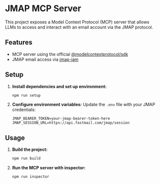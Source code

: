 # JMAP MCP Server

This project exposes a Model Context Protocol (MCP) server that allows LLMs to access and interact with an email account via the JMAP protocol.

## Features

-   MCP server using the official [@modelcontextprotocol/sdk](https://github.com/modelcontextprotocol/typescript-sdk?tab=readme-ov-file#installation)
-   JMAP email access via [jmap-jam](https://github.com/htunnicliff/jmap-jam)

## Setup

1. **Install dependencies and set up environment:**

    ```sh
    npm run setup
    ```

2. **Configure environment variables:**
   Update the `.env` file with your JMAP credentials:
    ```env
    JMAP_BEARER_TOKEN=your-jmap-bearer-token-here
    JMAP_SESSION_URL=https://api.fastmail.com/jmap/session
    ```

## Usage

1. **Build the project:**

    ```sh
    npm run build
    ```

2. **Run the MCP server with inspector:**
    ```sh
    npm run inspector
    ```
